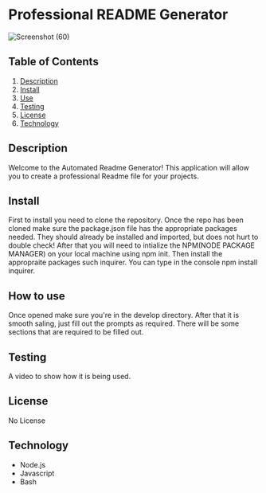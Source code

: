 # Professional README Generator 
<!--Images are here-->
![Screenshot (60)](https://user-images.githubusercontent.com/86333093/138381508-8e4a8f6e-baab-451c-9abf-553246210450.png)

## Table of Contents
1. [Description](#description)
2. [Install](#install)
3. [Use](#Howtouse)
4. [Testing](#testing)
5. [License](#license)
6. [Technology](#technology)

## Description
Welcome to the Automated Readme Generator! This application will allow you to create a professional Readme file for your projects. 

## Install
First to install you need to clone the repository. Once the repo has been cloned make sure the package.json file has the appropriate packages needed. They should already be installed and imported, but does not hurt to double check! After that you will need to intialize the NPM(NODE PACKAGE MANAGER) on your local machine using npm init. Then install the appropraite packages such inquirer. You can type in the console npm install inquirer. 

## How to use
Once opened make sure you're in the develop directory. After that it is smooth saling, just fill out the prompts as required. There will be some sections that are required to be filled out.

## Testing
A video to show how it is being used.


## License
No License

## Technology
* Node.js
* Javascript
* Bash



<!--[How to create a Professional README](./readme-guide.md)-->

